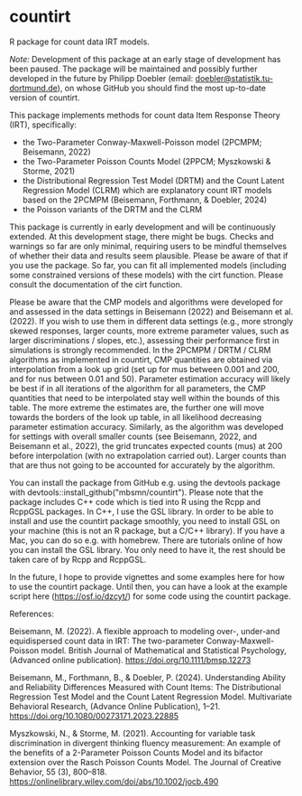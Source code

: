 # countirt
 R package for count data IRT models.

 *Note:* Development of this package at an early stage of development has been paused. The package will be maintained and possibly further developed in the future by Philipp Doebler (email: doebler@statistik.tu-dortmund.de), on whose GitHub you should find the most up-to-date version of countirt.

This package implements methods for count data Item Response Theory (IRT), specifically:

- the Two-Parameter Conway-Maxwell-Poisson model (2PCMPM; Beisemann, 2022)
- the Two-Parameter Poisson Counts Model (2PPCM; Myszkowski & Storme, 2021)
- the Distributional Regression Test Model (DRTM) and the Count Latent Regression Model (CLRM) which are explanatory count IRT models based on the 2PCMPM (Beisemann, Forthmann, & Doebler, 2024)
- the Poisson variants of the DRTM and the CLRM

This package is currently in early development and will be continuously extended. At this development stage, there might be bugs. Checks and warnings so far are only minimal, requiring users to be mindful themselves of whether their data and results seem plausible. Please be aware of that if you use the package. So far, you can fit all implemented models (including some constrained versions of these models) with the cirt function. Please consult the documentation of the cirt function. 

Please be aware that the CMP models and algorithms were developed for and assessed in the data settings in Beisemann (2022) and Beisemann et al. (2022). If you wish to use them in different data settings (e.g., more strongly skewed responses, larger counts, more extreme parameter values, such as larger discriminations / slopes, etc.), assessing their performance first in simulations is strongly recommended. In the 2PCMPM / DRTM / CLRM algorithms as implemented in countirt, CMP quantities are obtained via interpolation from a look up grid (set up for mus between 0.001 and 200, and for nus between 0.01 and 50). Parameter estimation accuracy will likely be best if in all iterations of the algorithm for all parameters, the CMP quantities that need to be interpolated stay well within the bounds of this table. The more extreme the estimates are, the further one will move towards the borders of the look up table, in all likelihood decreasing parameter estimation accuracy. Similarly, as the algorithm was developed for settings with overall smaller counts (see Beisemann, 2022, and Beisemann et al., 2022), the grid truncates expected counts (mus) at 200 before interpolation (with no extrapolation carried out). Larger counts than that are thus not going to be accounted for accurately by the algorithm. 

You can install the package from GitHub e.g. using the devtools package with devtools::install_github("mbsmn/countirt"). Please note that the package includes C++ code which is tied into R using the Rcpp and RcppGSL packages. In C++, I use the GSL library. In order to be able to install and use the countirt package smoothly, you need to install GSL on your machine (this is not an R package, but a C/C++ library). If you have a Mac, you can do so e.g. with homebrew. There are tutorials online of how you can install the GSL library. You only need to have it, the rest should be taken care of by Rcpp and RcppGSL.

In the future, I hope to provide vignettes and some examples here for how to use the countirt package. Until then, you can have a look at the example script here (https://osf.io/dzcyt/) for some code using the countirt package.

References:

Beisemann, M. (2022). A flexible approach to modeling over-, under-and equidispersed count data in IRT: The two-parameter Conway-Maxwell-Poisson model. British Journal of Mathematical and Statistical Psychology, (Advanced online publication). https://doi.org/10.1111/bmsp.12273

Beisemann, M., Forthmann, B., & Doebler, P. (2024). Understanding Ability and Reliability Differences Measured with Count Items: The Distributional Regression Test Model and the Count Latent Regression Model. Multivariate Behavioral Research, (Advance Online Publication), 1–21. https://doi.org/10.1080/00273171.2023.22885

Myszkowski, N., & Storme, M. (2021). Accounting for variable task discrimination in divergent thinking fluency measurement: An example of the benefits of a 2-Parameter Poisson Counts Model and its bifactor extension over the Rasch Poisson Counts Model. The Journal of Creative Behavior, 55 (3), 800–818. https://onlinelibrary.wiley.com/doi/abs/10.1002/jocb.490

